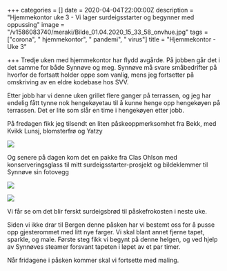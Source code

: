 +++
categories = []
date = 2020-04-04T22:00:00Z
description = "Hjemmekontor uke 3 - Vi lager surdeigsstarter og begynner med oppussing"
image = "/v1586083740/meraki/Bilde_01.04.2020_15_33_58_onvhue.jpg"
tags = ["corona", " hjemmekontor", " pandemi", " virus"]
title = "Hjemmekontor - Uke 3"

+++
Tredje uken med hjemmekontor har flydd avgårde. På jobben går det i det samme for både Synnøve og meg. Synnøve må svare småbedrifter på hvorfor de fortsatt holder oppe som vanlig, mens jeg fortsetter på omskriving av en eldre kodebase hos SVV. 

Etter jobb har vi denne uken grillet flere ganger på terrassen, og jeg har endelig fått tynne nok hengekøyetau til å kunne henge opp hengekøyen på terrassen. Det er lite som slår en time i hengekøyen etter jobb.

På fredagen fikk jeg tilsendt en liten påskeoppmerksomhet fra Bekk, med Kvikk Lunsj, blomsterfrø og Yatzy

![](https://res.cloudinary.com/meraki-images/image/upload/v1586084256/meraki/Bilde_03.04.2020_15_42_25_gj8fec.jpg)

Og senere på dagen kom det en pakke fra Clas Ohlson med konserveringsglass til mitt surdeigsstarter-prosjekt og bildeklemmer til Synnøve sin fotovegg

![](https://res.cloudinary.com/meraki-images/image/upload/v1586084301/meraki/IMG_1499_mlj3ga.jpg)

![](https://res.cloudinary.com/meraki-images/image/upload/v1586084192/meraki/DA91E80A-82EB-49C0-A140-87B4C989496B_p9neqf.jpg)

Vi får se om det blir ferskt surdeigsbrød til påskefrokosten i neste uke.

Siden vi ikke drar til Bergen denne påsken har vi bestemt oss for å pusse opp gjesterommet med litt nye farger. Vi skal blant annet fjerne tapet, sparkle, og male. Første steg fikk vi begynt på denne helgen, og ved hjelp av Synnøves steamer forsvant tapeten i løpet av et par timer.

Når fridagene i påsken kommer skal vi fortsette med maling.